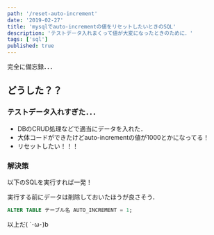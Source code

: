 ```yaml
---
path: '/reset-auto-increment'
date: '2019-02-27'
title: 'mysqlでauto-incrementの値をリセットしたいときのSQL'
description: 'テストデータ入れまくって値が大変になったときのために．'
tags: ['sql']
published: true
---
```



完全に備忘録．．．

## **どうした？？**

### **テストデータ入れすぎた．．．**

- DBのCRUD処理などで適当にデータを入れた．
- 大体コードができたけどauto-incrementの値が1000とかになってる！
- リセットしたい！！！

### **解決策**

以下のSQLを実行すれば一発！

実行する前にデータは削除しておいたほうが良さそう．

```sql
ALTER TABLE テーブル名 AUTO_INCREMENT = 1;
```

以上だ( `･ω･)b
